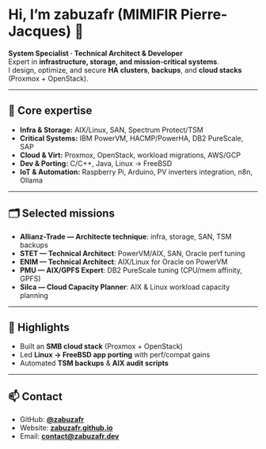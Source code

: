 # Hi, I’m **zabuzafr** (MIMIFIR Pierre-Jacques) 👋

**System Specialist · Technical Architect & Developer**  
Expert in **infrastructure, storage, and mission-critical systems**.  
I design, optimize, and secure **HA clusters**, **backups**, and **cloud stacks** (Proxmox + OpenStack).  

---

## 🔧 Core expertise
- **Infra & Storage:** AIX/Linux, SAN, Spectrum Protect/TSM  
- **Critical Systems:** IBM PowerVM, HACMP/PowerHA, DB2 PureScale, SAP  
- **Cloud & Virt:** Proxmox, OpenStack, workload migrations, AWS/GCP  
- **Dev & Porting:** C/C++, Java, Linux → FreeBSD  
- **IoT & Automation:** Raspberry Pi, Arduino, PV inverters integration, n8n, Ollama  

---

## 🗂️ Selected missions
- **Allianz-Trade — Architecte technique**: infra, storage, SAN, TSM backups  
- **STET — Technical Architect**: PowerVM/AIX, SAN, Oracle perf tuning  
- **ENIM — Technical Architect**: AIX/Linux for Oracle on PowerVM  
- **PMU — AIX/GPFS Expert**: DB2 PureScale tuning (CPU/mem affinity, GPFS)  
- **Silca — Cloud Capacity Planner**: AIX & Linux workload capacity planning  

---

## 🚀 Highlights
- Built an **SMB cloud stack** (Proxmox + OpenStack)  
- Led **Linux → FreeBSD app porting** with perf/compat gains  
- Automated **TSM backups** & **AIX audit scripts**  

---

## 📫 Contact
- GitHub: **[@zabuzafr](https://github.com/zabuzafr)**  
- Website: **[zabuzafr.github.io](https://zabuzafr.github.io)**  
- Email: **[contact@zabuzafr.dev](mailto:contact@zabuzafr.dev)**
